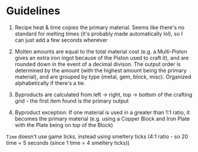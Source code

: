 # Guidelines

1) Recipe heat & time copies the primary material. Seems like there's no standard for melting times (it's probably made automatically lol), so I can just add a few seconds whenever

2) Molten amounts are equal to the total material cost (e.g. a Multi-Piston gives an extra iron ingot because of the Piston used to craft it), and are rounded down in the event of a decimal divison. The output order is determined by the amount (with the highest amount being the primary material), and are grouped by type (metal, gem, block, misc). Organized alphabetically if there's a tie.

3) Byproducts are calculated from left -> right, top -> bottom of the crafting grid - the first item found is the primary output

4) Byproduct exception: If one material is used in a greater than 1:1 ratio, it becomes the primary material (e.g. using a Copper Block and Iron Plate with the Plate being on top of the Block)

`Time` doesn't use game ticks, instead using smeltery ticks (4:1 ratio - so 20 time = 5 seconds (since 1 time = 4 smeltery ticks))